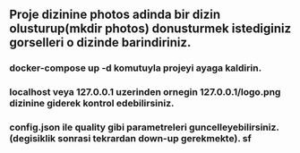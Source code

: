 ## Proje dizinine photos adinda bir dizin olusturup(mkdir photos) donusturmek istediginiz gorselleri o dizinde barindiriniz.
### docker-compose up -d komutuyla projeyi ayaga kaldirin.
### localhost veya 127.0.0.1 uzerinden ornegin 127.0.0.1/logo.png dizinine giderek kontrol edebilirsiniz.
### config.json ile quality gibi parametreleri guncelleyebilirsiniz. (degisiklik sonrasi tekrardan down-up gerekmekte). sf
